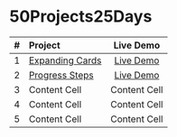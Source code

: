 # 50Projects25Days



| # | Project       | Live Demo     | 
|:-:| :----------------------------------------------------------------------------------------------------------- | :------------: |
| 1 | [Expanding Cards](https://github.com/shkippppper/50Projects25Days/tree/main/SmallProjects/1-ExpandingCards)  | [Live Demo]()  |
| 2 | [Progress Steps](https://github.com/shkippppper/50Projects25Days/tree/main/SmallProjects/2-ProgressSteps)  | [Live Demo]()  |
| 3 | Content Cell  | Content Cell  |
| 4 | Content Cell  | Content Cell  |
| 5 | Content Cell  | Content Cell  |
